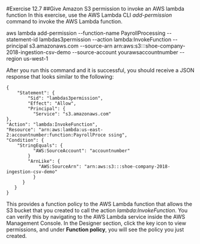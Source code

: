 #Exercise 12.7
##Give Amazon S3 permission to invoke an AWS lambda function
In this exercise, use the AWS Lambda CLI *add-permission* command to invoke the AWS Lambda function.

aws lambda add-permission --function-name PayrollProcessing --statement-id lambdas3permission --action lambda:InvokeFunction --principal s3.amazonaws.com
--source-arn arn:aws:s3:::shoe-company-2018-ingestion-csv-demo --source-account yourawsaccountnumber --region us-west-1

After you run this command and it is successful, you should receive a JSON response that looks similar to the following:
```
{
    "Statement": {
        "Sid": "lambdas3permission",
        "Effect": "Allow",
        "Principal": {
          "Service": "s3.amazonaws.com"
},
"Action": "lambda:InvokeFunction",
"Resource": "arn:aws:lambda:us-east-2:accountnumber:function:PayrollProce ssing",
"Condition": {
    "StringEquals": {
          "AWS:SourceAccount": "accountnumber"
        }
        "ArnLike": {
            "AWS:SourceArn": "arn:aws:s3:::shoe-company-2018-ingestion-csv-demo"
          }
      }
   }
}
```
This provides a function policy to the  AWS  Lambda  function  that  allows  the  S3  bucket that you created to call the action *lambda:InvokeFunction*. You can verify this by navigating to the AWS Lambda service inside the AWS Management  Console.  In  the Designer section, click the key icon to  view  permissions, and  under  **Function policy**,  you will see the policy you just created.
